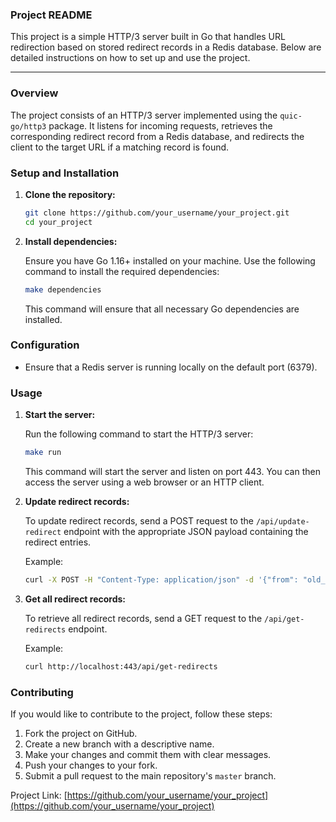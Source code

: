 ### Project README

This project is a simple HTTP/3 server built in Go that handles URL redirection based on stored redirect records in a Redis database. Below are detailed instructions on how to set up and use the project.

---

### Overview

The project consists of an HTTP/3 server implemented using the `quic-go/http3` package. It listens for incoming requests, retrieves the corresponding redirect record from a Redis database, and redirects the client to the target URL if a matching record is found.

### Setup and Installation

1. **Clone the repository:**

   ```bash
   git clone https://github.com/your_username/your_project.git
   cd your_project
   ```

2. **Install dependencies:**

   Ensure you have Go 1.16+ installed on your machine. Use the following command to install the required dependencies:

   ```bash
   make dependencies
   ```

   This command will ensure that all necessary Go dependencies are installed.

### Configuration

- Ensure that a Redis server is running locally on the default port (6379).

### Usage

1. **Start the server:**

   Run the following command to start the HTTP/3 server:

   ```bash
   make run
   ```

   This command will start the server and listen on port 443. You can then access the server using a web browser or an HTTP client.

2. **Update redirect records:**

   To update redirect records, send a POST request to the `/api/update-redirect` endpoint with the appropriate JSON payload containing the redirect entries.

   Example:

   ```bash
   curl -X POST -H "Content-Type: application/json" -d '{"from": "old_url", "to": "new_url"}' http://localhost:443/api/update-redirect
   ```

3. **Get all redirect records:**

   To retrieve all redirect records, send a GET request to the `/api/get-redirects` endpoint.

   Example:

   ```bash
   curl http://localhost:443/api/get-redirects
   ```

### Contributing

If you would like to contribute to the project, follow these steps:

1. Fork the project on GitHub.
2. Create a new branch with a descriptive name.
3. Make your changes and commit them with clear messages.
4. Push your changes to your fork.
5. Submit a pull request to the main repository's `master` branch.

Project Link: [https://github.com/your_username/your_project](https://github.com/your_username/your_project)
